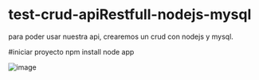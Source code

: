 # test-crud-apiRestfull-nodejs-mysql
para poder usar nuestra api, crearemos un crud con nodejs y mysql.

#iniciar proyecto
npm install
node app

![image](https://user-images.githubusercontent.com/42421550/61587987-957dcf00-ab59-11e9-9849-b15a71a89355.png)
